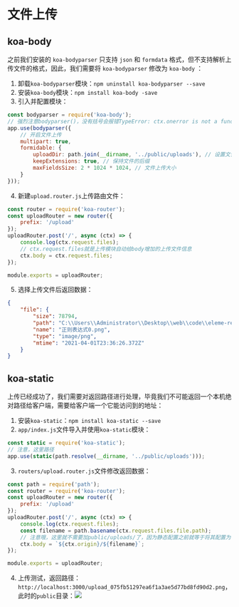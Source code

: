 # 文件上传

## koa-body

之前我们安装的 `koa-bodyparser` 只支持 `json` 和 `formdata` 格式，但不支持解析上传文件的格式，因此，我们需要将 `koa-bodyparser` 修改为 `koa-body` ：

1. 卸载`koa-bodyparser`模块：`npm uninstall koa-bodyparser --save`
2. 安装`koa-body`模块：`npm install koa-body -save`
3. 引入并配置模块：

``` js
const bodyparser = require('koa-body');
// 强烈注意bodyparser()，没有括号会报错TypeError: ctx.onerror is not a function
app.use(bodyparser({
    // 开启文件上传
    multipart: true,
    formidable: {
        uploadDir: path.join(__dirname, '../public/uploads'), // 设置文件上传目录
        keepExtensions: true, // 保持文件的后缀
        maxFieldsSize: 2 * 1024 * 1024, // 文件上传大小
    }
}));
```

4. 新建`upload.router.js`上传路由文件：

``` js
const router = require('koa-router');
const uploadRouter = new router({
    prefix: '/upload'
});
uploadRouter.post('/', async (ctx) => {
    console.log(ctx.request.files);
    // ctx.request.files就是上传模块自动给body增加的上传文件信息
    ctx.body = ctx.request.files;
});

module.exports = uploadRouter;
```

5. 选择上传文件后返回数据：

``` json
{
    "file": {
        "size": 78794,
        "path": "C:\\Users\\Administrator\\Desktop\\web\\code\\eleme-restful\\public\\uploads\\upload_d940f461ec7d9c898919a786839e2808.png",
        "name": "正则表达式0.png",
        "type": "image/png",
        "mtime": "2021-04-01T23:36:26.372Z"
    }
}
```

## koa-static

上传已经成功了，我们需要对返回路径进行处理，毕竟我们不可能返回一个本机绝对路径给客户端，需要给客户端一个它能访问到的地址：

1. 安装`koa-static`：`npm install koa-static --save`
2. `app/index.js`文件导入并使用`koa-static`模块：

``` js
const static = require('koa-static');
// 注意，这里路径
app.use(static(path.resolve(__dirname, '../public/uploads')));
```

3. `routers/upload.router.js`文件修改返回数据：

``` js
const path = require('path');
const router = require('koa-router');
const uploadRouter = new router({
    prefix: '/upload'
});
uploadRouter.post('/', async (ctx) => {
    console.log(ctx.request.files);
    const filename = path.basename(ctx.request.files.file.path);
    // 注意哦，这里就不需要加public/uploads/了，因为静态配置之前就等于将其配置为了uploads是静态根目录
    ctx.body = `${ctx.origin}/${filename}`;
});

module.exports = uploadRouter;
```

4. 上传测试，返回路径：`http://localhost:3000/upload_075fb51297ea6f1a3ae5d77bd8fd90d2.png`，此时的`public`目录：![](https://gitee.com/huanshenga/myimg/raw/master/PicGo/20210402233800.png)
